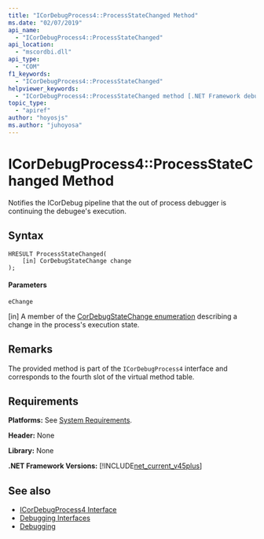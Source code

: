 ```yaml
---
title: "ICorDebugProcess4::ProcessStateChanged Method"
ms.date: "02/07/2019"
api_name:
  - "ICorDebugProcess4::ProcessStateChanged"
api_location:
  - "mscordbi.dll"
api_type:
  - "COM"
f1_keywords:
  - "ICorDebugProcess4::ProcessStateChanged"
helpviewer_keywords:
  - "ICorDebugProcess4::ProcessStateChanged method [.NET Framework debugging]"
topic_type:
  - "apiref"
author: "hoyosjs"
ms.author: "juhoyosa"
---
```

# ICorDebugProcess4::ProcessStateChanged Method

Notifies the ICorDebug pipeline that the out of process debugger is continuing the debugee's execution.

## Syntax

```
HRESULT ProcessStateChanged(
    [in] CorDebugStateChange change
);
```

#### Parameters

 `eChange`

 [in] A member of the [CorDebugStateChange enumeration](cordebugstatechange-enumeration.md) describing a change in the process's execution state.

## Remarks

The provided method is part of the `ICorDebugProcess4` interface and corresponds to the fourth slot of the virtual method table.

## Requirements

 **Platforms:** See [System Requirements](../../../../docs/framework/get-started/system-requirements.md).

 **Header:** None

 **Library:** None
 
 **.NET Framework Versions:** [!INCLUDE[net_current_v45plus](../../../../includes/net-current-v20plus-md.md)]

## See also

- [ICorDebugProcess4 Interface](icordebugprocess4-interface.md)
- [Debugging Interfaces](debugging-interfaces.md)
- [Debugging](index.md)
